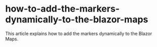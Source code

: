 # how-to-add-the-markers-dynamically-to-the-blazor-maps
This article explains how to add the markers dynamically to the Blazor Maps.
